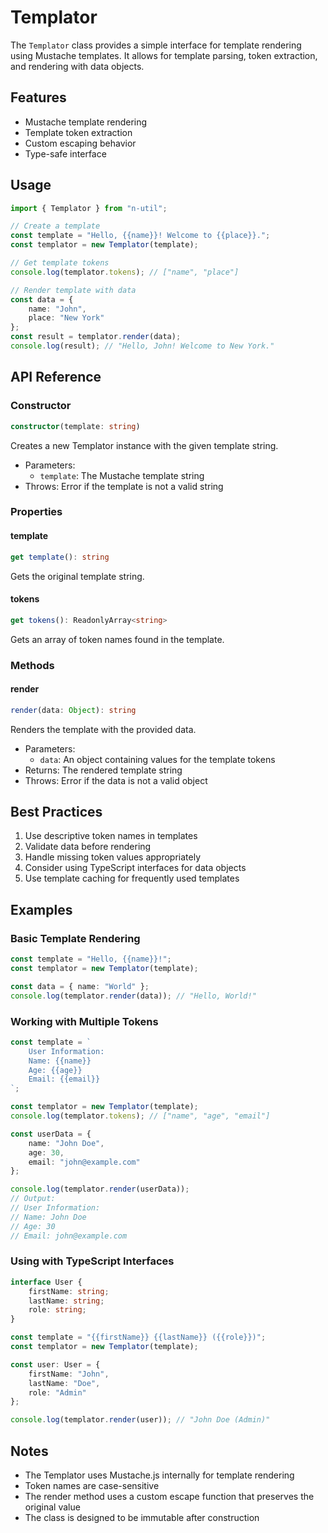 # Templator

The `Templator` class provides a simple interface for template rendering using Mustache templates. It allows for template parsing, token extraction, and rendering with data objects.

## Features

- Mustache template rendering
- Template token extraction
- Custom escaping behavior
- Type-safe interface

## Usage

```typescript
import { Templator } from "n-util";

// Create a template
const template = "Hello, {{name}}! Welcome to {{place}}.";
const templator = new Templator(template);

// Get template tokens
console.log(templator.tokens); // ["name", "place"]

// Render template with data
const data = {
    name: "John",
    place: "New York"
};
const result = templator.render(data);
console.log(result); // "Hello, John! Welcome to New York."
```

## API Reference

### Constructor
```typescript
constructor(template: string)
```
Creates a new Templator instance with the given template string.

- Parameters:
  - `template`: The Mustache template string
- Throws: Error if the template is not a valid string

### Properties

#### template
```typescript
get template(): string
```
Gets the original template string.

#### tokens
```typescript
get tokens(): ReadonlyArray<string>
```
Gets an array of token names found in the template.

### Methods

#### render
```typescript
render(data: Object): string
```
Renders the template with the provided data.

- Parameters:
  - `data`: An object containing values for the template tokens
- Returns: The rendered template string
- Throws: Error if the data is not a valid object

## Best Practices

1. Use descriptive token names in templates
2. Validate data before rendering
3. Handle missing token values appropriately
4. Consider using TypeScript interfaces for data objects
5. Use template caching for frequently used templates

## Examples

### Basic Template Rendering
```typescript
const template = "Hello, {{name}}!";
const templator = new Templator(template);

const data = { name: "World" };
console.log(templator.render(data)); // "Hello, World!"
```

### Working with Multiple Tokens
```typescript
const template = `
    User Information:
    Name: {{name}}
    Age: {{age}}
    Email: {{email}}
`;

const templator = new Templator(template);
console.log(templator.tokens); // ["name", "age", "email"]

const userData = {
    name: "John Doe",
    age: 30,
    email: "john@example.com"
};

console.log(templator.render(userData));
// Output:
// User Information:
// Name: John Doe
// Age: 30
// Email: john@example.com
```

### Using with TypeScript Interfaces
```typescript
interface User {
    firstName: string;
    lastName: string;
    role: string;
}

const template = "{{firstName}} {{lastName}} ({{role}})";
const templator = new Templator(template);

const user: User = {
    firstName: "John",
    lastName: "Doe",
    role: "Admin"
};

console.log(templator.render(user)); // "John Doe (Admin)"
```

## Notes

- The Templator uses Mustache.js internally for template rendering
- Token names are case-sensitive
- The render method uses a custom escape function that preserves the original value
- The class is designed to be immutable after construction 